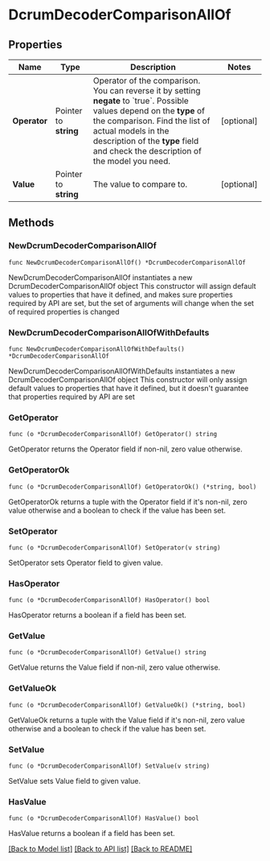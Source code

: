 # DcrumDecoderComparisonAllOf

## Properties

Name | Type | Description | Notes
------------ | ------------- | ------------- | -------------
**Operator** | Pointer to **string** | Operator of the comparison. You can reverse it by setting **negate** to &#x60;true&#x60;.   Possible values depend on the **type** of the comparison. Find the list of actual models in the description of the **type** field and check the description of the model you need. | [optional] 
**Value** | Pointer to **string** | The value to compare to. | [optional] 

## Methods

### NewDcrumDecoderComparisonAllOf

`func NewDcrumDecoderComparisonAllOf() *DcrumDecoderComparisonAllOf`

NewDcrumDecoderComparisonAllOf instantiates a new DcrumDecoderComparisonAllOf object
This constructor will assign default values to properties that have it defined,
and makes sure properties required by API are set, but the set of arguments
will change when the set of required properties is changed

### NewDcrumDecoderComparisonAllOfWithDefaults

`func NewDcrumDecoderComparisonAllOfWithDefaults() *DcrumDecoderComparisonAllOf`

NewDcrumDecoderComparisonAllOfWithDefaults instantiates a new DcrumDecoderComparisonAllOf object
This constructor will only assign default values to properties that have it defined,
but it doesn't guarantee that properties required by API are set

### GetOperator

`func (o *DcrumDecoderComparisonAllOf) GetOperator() string`

GetOperator returns the Operator field if non-nil, zero value otherwise.

### GetOperatorOk

`func (o *DcrumDecoderComparisonAllOf) GetOperatorOk() (*string, bool)`

GetOperatorOk returns a tuple with the Operator field if it's non-nil, zero value otherwise
and a boolean to check if the value has been set.

### SetOperator

`func (o *DcrumDecoderComparisonAllOf) SetOperator(v string)`

SetOperator sets Operator field to given value.

### HasOperator

`func (o *DcrumDecoderComparisonAllOf) HasOperator() bool`

HasOperator returns a boolean if a field has been set.

### GetValue

`func (o *DcrumDecoderComparisonAllOf) GetValue() string`

GetValue returns the Value field if non-nil, zero value otherwise.

### GetValueOk

`func (o *DcrumDecoderComparisonAllOf) GetValueOk() (*string, bool)`

GetValueOk returns a tuple with the Value field if it's non-nil, zero value otherwise
and a boolean to check if the value has been set.

### SetValue

`func (o *DcrumDecoderComparisonAllOf) SetValue(v string)`

SetValue sets Value field to given value.

### HasValue

`func (o *DcrumDecoderComparisonAllOf) HasValue() bool`

HasValue returns a boolean if a field has been set.


[[Back to Model list]](../README.md#documentation-for-models) [[Back to API list]](../README.md#documentation-for-api-endpoints) [[Back to README]](../README.md)


